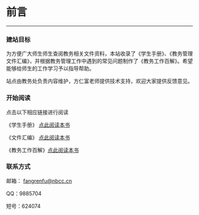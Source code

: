 

# 前言
---------

### 建站目标

为方便广大师生师生查阅教务相关文件资料，本站收录了《学生手册》、《教务管理文件汇编》，并根据教务管理工作中遇到的常见问题制作了《教务工作百解》。希望能够给师生的工作学习予以指导帮助。

站点由教务处负责内容维护，方仁富老师提供技术支持，欢迎大家提供反馈意见。

### 开始阅读

点击以下相应链接进行阅读

《学生手册》 [点此阅读本书](student.html)

《文件汇编》 [点此阅读本书](file.html)

《教务工作百解》[点此阅读本书](resolve.html)

### 联系方式

邮箱： fangrenfu@nbcc.cn

QQ：9885704

短号：624074